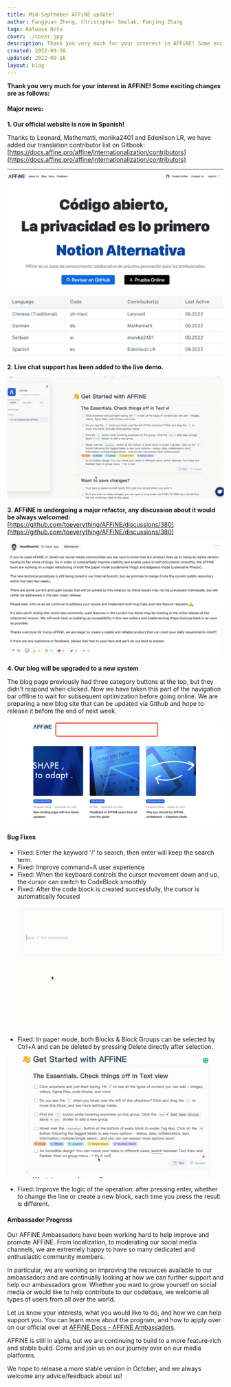 ```yaml
---
title: Mid-September AFFiNE update!
author: Fangyuan Zheng, Christopher Smolak, Fanjing Zhang
tags: Release Note
cover: ./cover.jpg
description: Thank you very much for your interest in AFFiNE! Some exciting changes are as follows
created: 2022-09-16
updated: 2022-09-16
layout: blog
---
```


**Thank you very much for your interest in AFFiNE! Some exciting changes are as follows:**

#### Major news:

**1\. Our official website is now in Spanish!**

Thanks to Leonard, Mathematti, monika2401 and Edenilson LR, we have added our translation contributor list on Gitbook: [https://docs.affine.pro/affine/internationalization/contributors](https://docs.affine.pro/affine/internationalization/contributors)

![](./71095365c9cce338850ceb0945febcc23005f9e6-2880x1584.png)

![](./0147e42be5b25c567da1abfbbc4bfb12ae7c2c9f-1506x420.png)

**2\. Live chat support has been added to the live demo.**

![](./85c0cea56841d2e50c0e51907178fe615d629bba-1280x720.gif)

**3\. AFFiNE is undergoing a major refactor, any discussion about it would be always welcomed:**[https://github.com/toeverything/AFFiNE/discussions/380](https://github.com/toeverything/AFFiNE/discussions/380)

![](./79e9bafd9a92a6daef704bd5b8c5e8e123a009ec-1794x960.png)

**4\. Our blog will be upgraded to a new system**

The blog page previously had three category buttons at the top, but they didn't respond when clicked. Now we have taken this part of the navigation bar offline to wait for subsequent optimization before going online. We are preparing a new blog site that can be updated via Github and hope to release it before the end of next week.

![](./e7b9952258ded7584e684f094d8fe1906eac6b00-2622x1248.png)

#### **Bug Fixes**

- Fixed: Enter the keyword '/' to search, then enter will keep the search term.
- Fixed: Improve command+A user experience
- Fixed: When the keyboard controls the cursor movement down and up, the cursor can switch to CodeBlock smoothly
- Fixed: After the code block is created successfully, the cursor is automatically focused

![](./aa9b6ef087907d442f4c6f3947a2d890208b9782-1920x1080.gif)

- Fixed: In paper mode, both Blocks & Block Groups can be selected by Ctrl+A and can be deleted by pressing Delete directly after selection.

![](./25cd800be5db9b6761de7e9f84c1b04a5a8d11b6-1920x1080.gif)

- Fixed: Improve the logic of the operation: after pressing enter, whether to change the line or create a new block, each time you press the result is different.

#### Ambassador Progress

Our AFFiNE Ambassadors have been working hard to help improve and promote AFFiNE. From localization, to moderating our social media channels, we are extremely happy to have so many dedicated and enthusiastic community members.

In particular, we are working on improving the resources available to our ambassadors and are continually looking at how we can further support and help our ambassadors grow. Whether you want to grow yourself on social media or would like to help contribute to our codebase, we welcome all types of users from all over the world.

Let us know your interests, what you would like to do, and how we can help support you. You can learn more about the program, and how to apply over on our official over at [AFFiNE Docs - AFFiNE Ambassadors](https://docs.affine.pro/affine/affine-ambassadors/welcome).

AFFiNE is still in alpha, but we are continuing to build to a more feature-rich and stable build. Come and join us on our journey over on our media platforms.

We hope to release a more stable version in October, and we always welcome any advice/feedback about us!
